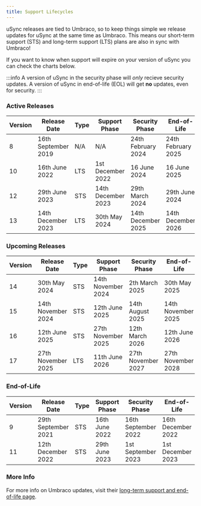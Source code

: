 ```yaml
---
title: Support Lifecycles
---
```


uSync releases are tied to Umbraco, so to keep things simple we release updates for uSync at the same time as Umbraco. This means our short-term support (STS) and long-term support (LTS) plans are also in sync with Umbraco!

If you want to know when support will expire on your version of uSync you can check the charts below.

:::info
A version of uSync in the security phase will *only* recieve security updates. A version of uSync in end-of-life (EOL) will get **no** updates, even for security.
:::



### Active Releases
| Version | Release Date | Type | Support Phase | Security Phase | End-of-Life
|--|--|--|-|--|--|
8 |	 16th September 2019 |	N/A	| N/A |	24th February 2024 |	24th February 2025
10 |	16th June 2022 |	LTS |	1st December 2022 |	16 June 2024 |	16 June 2025
12 |	29th June 2023 |	STS |	14th December 2023 |	29th March 2024 |	29th June 2024
13 | 14th December 2023 | LTS |	30th May 2024 | 14th December 2025 | 14th December 2026


### Upcoming Releases
| Version | Release Date | Type | Support Phase | Security Phase | End-of-Life
|--|--|--|-|--|--|
14 |	30th May 2024 | STS | 14th November 2024 | 2th March 2025 | 30th May 2025
15 |	14th November 2024 |	STS | 12th June 2025 | 14th August  2025 | 14th November 2025
16 |	12th June 2025 |	STS |	27th November  2025 |	12th March 2026 |	12th June 2026
17 |	27th November 2025 |	LTS |	11th June 2026 |	27th November 2027 |	27th November 2028

### End-of-Life
| Version | Release Date | Type | Support Phase | Security Phase | End-of-Life
|--|--|--|-|-|--|
9 | 29th September 2021 | STS | 16th June 2022 | 16th September 2022 | 16th December 2022
11 |	12th December 2022 |	STS |	29th June 2023 |	1st September 2023 |	1st December 2023


### More Info

For more info on Umbraco updates, visit their [long-term support and end-of-life page](https://umbraco.com/products/knowledge-center/long-term-support-and-end-of-life/). 